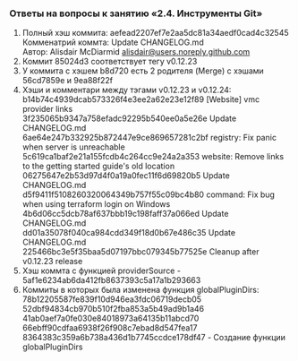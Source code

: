 ### Ответы на вопросы к занятию «2.4. Инструменты Git»
1. Полный хэш коммита: aefead2207ef7e2aa5dc81a34aedf0cad4c32545  
   Комменатрий коммта: Update CHANGELOG.md  
   Автор: Alisdair McDiarmid <alisdair@users.noreply.github.com>  
2. Коммит 85024d3 соответствует тегу v0.12.23  
3. У коммита с хэшем b8d720 есть 2 родителя (Merge) c хэшами 56cd7859e и 9ea88f22f  
4. Хэши и комментари между тэгами v0.12.23 и v0.12.24:  
b14b74c4939dcab573326f4e3ee2a62e23e12f89 [Website] vmc provider links  
3f235065b9347a758efadc92295b540ee0a5e26e Update CHANGELOG.md  
6ae64e247b332925b872447e9ce869657281c2bf registry: Fix panic when server is unreachable  
5c619ca1baf2e21a155fcdb4c264cc9e24a2a353 website: Remove links to the getting started guide's old location  
06275647e2b53d97d4f0a19a0fec11f6d69820b5 Update CHANGELOG.md  
d5f9411f5108260320064349b757f55c09bc4b80 command: Fix bug when using terraform login on Windows  
4b6d06cc5dcb78af637bbb19c198faff37a066ed Update CHANGELOG.md  
dd01a35078f040ca984cdd349f18d0b67e486c35 Update CHANGELOG.md  
225466bc3e5f35baa5d07197bbc079345b77525e Cleanup after v0.12.23 release  
5. Хэш коммта с функцией providerSource - 5af1e6234ab6da412fb8637393c5a17a1b293663  
6. Коммиты в которых была изменена функция globalPluginDirs:  
78b12205587fe839f10d946ea3fdc06719decb05  
52dbf94834cb970b510f2fba853a5b49ad9b1a46  
41ab0aef7a0fe030e84018973a64135b11abcd70  
66ebff90cdfaa6938f26f908c7ebad8d547fea17  
8364383c359a6b738a436d1b7745ccdce178df47 - Создание функции globalPluginDirs  

